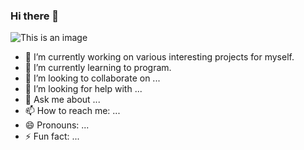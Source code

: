 ### Hi there 👋
![This is an image](https://github-readme-streak-stats.herokuapp.com/?user=dxcpp)

- 🔭 I’m currently working on various interesting projects for myself.
- 🌱 I’m currently learning to program.
- 👯 I’m looking to collaborate on ...
- 🤔 I’m looking for help with ...
- 💬 Ask me about ...
- 📫 How to reach me: ...
- 😄 Pronouns: ...
- ⚡ Fun fact: ...

